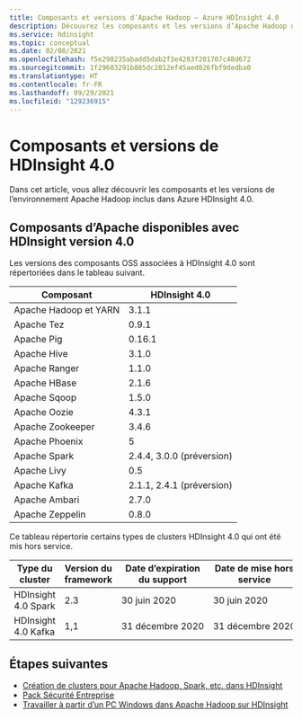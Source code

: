 ```yaml
---
title: Composants et versions d’Apache Hadoop – Azure HDInsight 4.0
description: Découvrez les composants et les versions d’Apache Hadoop dans Azure HDInsight 4.0.
ms.service: hdinsight
ms.topic: conceptual
ms.date: 02/08/2021
ms.openlocfilehash: f5e298235abadd5dab2f3e4283f201707c48d672
ms.sourcegitcommit: 1f29603291b885dc2812ef45aed026fbf9dedba0
ms.translationtype: HT
ms.contentlocale: fr-FR
ms.lasthandoff: 09/29/2021
ms.locfileid: "129236915"
---
```

# <a name="hdinsight-40-component-versions"></a>Composants et versions de HDInsight 4.0

Dans cet article, vous allez découvrir les composants et les versions de l’environnement Apache Hadoop inclus dans Azure HDInsight 4.0.

## <a name="apache-components-available-with-hdinsight-version-40"></a>Composants d’Apache disponibles avec HDInsight version 4.0

Les versions des composants OSS associées à HDInsight 4.0 sont répertoriées dans le tableau suivant.

| Composant              | HDInsight 4.0 |
|------------------------|---------------|
| Apache Hadoop et YARN | 3.1.1         |
| Apache Tez             | 0.9.1         |
| Apache Pig             | 0.16.1        |
| Apache Hive            | 3.1.0         |
| Apache Ranger          | 1.1.0         |
| Apache HBase           | 2.1.6         |
| Apache Sqoop           | 1.5.0         |
| Apache Oozie           | 4.3.1         |
| Apache Zookeeper       | 3.4.6         |
| Apache Phoenix         | 5             |
| Apache Spark           | 2.4.4, 3.0.0 (préversion)|
| Apache Livy            | 0.5           |
| Apache Kafka           | 2.1.1, 2.4.1 (préversion)        |
| Apache Ambari          | 2.7.0         |
| Apache Zeppelin        | 0.8.0         |


Ce tableau répertorie certains types de clusters HDInsight 4.0 qui ont été mis hors service.

| Type du cluster                    | Version du framework | Date d’expiration du support      | Date de mise hors service |
|---------------------------------|-------------------|------------------------------|-----------------|
| HDInsight 4.0 Spark             | 2.3               | 30 juin 2020                | 30 juin 2020   |
| HDInsight 4.0 Kafka             | 1,1               | 31 décembre 2020                 | 31 décembre 2020    |

## <a name="next-steps"></a>Étapes suivantes

- [Création de clusters pour Apache Hadoop, Spark, etc. dans HDInsight](hdinsight-hadoop-provision-linux-clusters.md)
- [Pack Sécurité Entreprise](./enterprise-security-package.md)
- [Travailler à partir d’un PC Windows dans Apache Hadoop sur HDInsight](hdinsight-hadoop-windows-tools.md)
